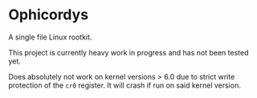 # Ophicordys

A single file Linux rootkit.

This project is currently heavy work in progress and has not been tested yet.

Does absolutely not work on kernel versions > 6.0 due to strict write protection of
the `cr0` register. It will crash if run on said kernel version.
